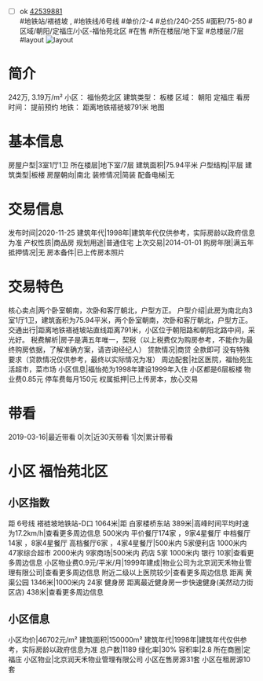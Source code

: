 - [ ] ok [42539881](https://bj.5i5j.com/ershoufang/42539881.html)  
 #地铁站/褡裢坡 ,  #地铁线/6号线
#单价/2-4 #总价/240-255 #面积/75-80   #区域/朝阳/定福庄/小区-福怡苑北区 #在售 #所在楼层/地下室 #总楼层/7层 #layout 
![layout](http://image16.5i5j.com/erp/house/4253/42539881/huxing/nkkaokfne186d167.jpg_P5.jpg) 
# 简介 
 242万,  3.19万/m² 
小区： 福怡苑北区
建筑类型： 板楼
区域： 朝阳 定福庄
看房时间： 提前预约
地铁： 距离地铁褡裢坡791米 地图
# 基本信息 
 房屋户型|3室1厅1卫
所在楼层|地下室/7层
建筑面积|75.94平米
户型结构|平层
建筑类型|板楼
房屋朝向|南北
装修情况|简装
配备电梯|无
# 交易信息 
 发布时间|2020-11-25
建筑年代|1998年|建筑年代仅供参考，实际房龄以政府信息为准
产权性质|商品房
规划用途|普通住宅
上次交易|2014-01-01
购房年限|满五年
抵押情况|无
房本备件|已上传房本照片
# 交易特色 
 核心卖点|两个卧室朝南，次卧和客厅朝北，户型方正。
户型介绍|此房为南北向3室1厅1卫，建筑面积为75.94平米，两个卧室朝南，次卧和客厅朝北，户型方正。
交通出行|距离地铁褡裢坡站直线距离791米，小区位于朝阳路和朝阳北路中间，采光好。
税费解析|房子是满五年唯一，契税（以上税费仅为购房参考，不能作为最终购房依据，了解准确方案，请咨询经纪人）
贷款情况|商贷 全款即可 没有特殊要求（贷款情况仅供参考，最终以实际情况为准）
周边配套|社区医院，福怡苑生活超市，菜市场
小区信息|福怡苑为1998年建设1999年入住 小区都是6层板楼 物业费0.85元 停车费每月150元
权属抵押|已上传房本，放心交易
# 带看 
 2019-03-16|最近带看	 0|次|近30天带看	 1|次|累计带看
# 小区 福怡苑北区
## 小区指数 
 距 6号线 褡裢坡地铁站-D口 1064米|距 白家楼桥东站 389米|高峰时间平均时速为17.2km/h|查看更多周边信息
500米内 平价餐厅174家 ，9家4星餐厅
中档餐厅14家 ，8家4星餐厅
高档餐厅6家 ，4家4星餐厅|500米内 5家便利店
1000米内 47家综合超市
2000米内 9家商场|500米内 药店 5家
1000米内 银行 10家|查看更多周边信息
小区物业费0.9元/平米/月|1999年建成|物业公司为北京润天禾物业管理有限公司|查看更多周边信息
附近二级以上医院较少|查看更多周边信息
距离 黄渠公园 1346米|1000米内 24家 健身房
距离最近健身房一步快速健身(美然动力街区店) 438米|查看更多周边信息
## 小区信息 
 小区均价|46702元/m²
建筑面积|150000m²
建筑年代|1998年|建筑年代仅供参考，实际房龄以政府信息为准
总户数|1189
绿化率|30%
容积率|2.8
所在商圈|定福庄
小区物业|北京润天禾物业管理有限公司
小区在售房源31套
小区在租房源10套
